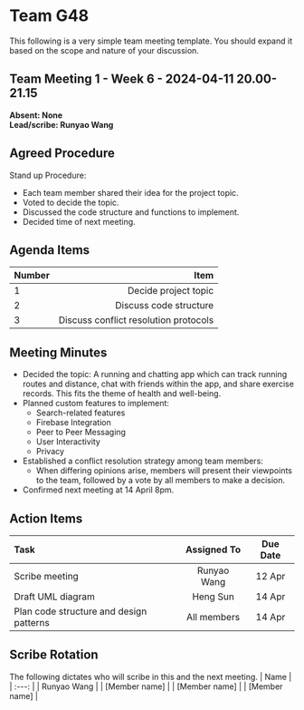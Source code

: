 # Team G48
This following is a very simple team meeting template. You should expand it based on the scope and nature of your discussion.

## Team Meeting 1 - Week 6 - 2024-04-11 20.00-21.15
**Absent: None**
<br>
**Lead/scribe: Runyao Wang**

## Agreed Procedure
Stand up Procedure: 
- Each team member shared their idea for the project topic.
- Voted to decide the topic.
- Discussed the code structure and functions to implement.
- Decided time of next meeting.


## Agenda Items
| Number   |                                  Item |
|:---------|--------------------------------------:|
| 1        |                  Decide project topic |
| 2        |                Discuss code structure |
| 3        | Discuss conflict resolution protocols |

## Meeting Minutes
- Decided the topic: A running and chatting app which can track running routes and distance, chat with friends within the app, and share exercise records. This fits the theme of health and well-being.
- Planned custom features to implement: 
  - Search-related features
  - Firebase Integration
  - Peer to Peer Messaging
  - User Interactivity
  - Privacy
- Established a conflict resolution strategy among team members:
  - When differing opinions arise, members will present their viewpoints to the team, followed by a vote by all members to make a decision.
- Confirmed next meeting at 14 April 8pm.


## Action Items
| Task                                    | Assigned To | Due Date |
|:----------------------------------------|:-----------:|:--------:|
| Scribe meeting                          | Runyao Wang |  12 Apr  |
| Draft UML diagram                       |  Heng Sun   |  14 Apr  |
| Plan code structure and design patterns | All members |  14 Apr  |



## Scribe Rotation
The following dictates who will scribe in this and the next meeting.
| Name |
| :---: |
| Runyao Wang |
| [Member name] |
| [Member name] |
| [Member name] |
